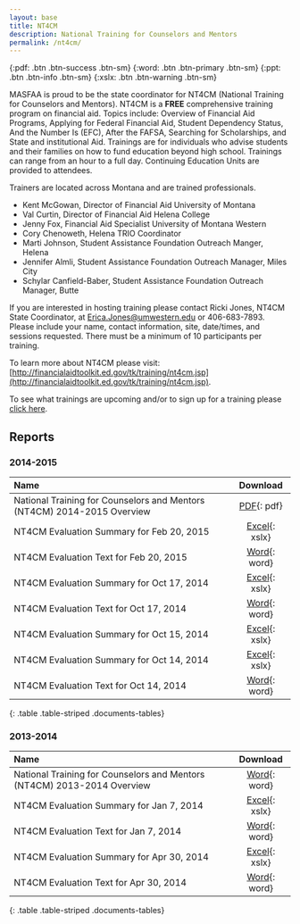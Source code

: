 ```yaml
---
layout: base
title: NT4CM
description: National Training for Counselors and Mentors
permalink: /nt4cm/
---
```


<!-- see http://kramdown.gettalong.org/syntax.html#attribute-list-definitions -->
{:pdf: .btn .btn-success .btn-sm}
{:word: .btn .btn-primary .btn-sm}
{:ppt: .btn .btn-info .btn-sm}
{:xslx: .btn .btn-warning .btn-sm}

MASFAA is proud to be the state coordinator for NT4CM (National Training for Counselors and Mentors). NT4CM is a **FREE** comprehensive training program on financial aid. Topics include: Overview of Financial Aid Programs, Applying for Federal Financial Aid, Student Dependency Status, And the Number Is (EFC), After the FAFSA, Searching for Scholarships, and State and institutional Aid. Trainings are for individuals who advise students and their families on how to fund education beyond high school. Trainings can range from an hour to a full day. Continuing Education Units are provided to attendees.

Trainers are located across Montana and are trained professionals.

* Kent McGowan, Director of Financial Aid University of Montana
* Val Curtin, Director of Financial Aid Helena College
* Jenny Fox, Financial Aid Specialist University of Montana Western
* Cory Chenoweth, Helena TRIO Coordinator
* Marti Johnson, Student Assistance Foundation Outreach Manger, Helena
* Jennifer Almli, Student Assistance Foundation Outreach Manager, Miles City
* Schylar Canfield-Baber, Student Assistance Foundation Outreach Manager, Butte

If you are interested in hosting training please contact Ricki Jones, NT4CM State Coordinator, at [Erica.Jones@umwestern.edu](mailto:Erica.Jones@umwestern.edu) or 406-683-7893\. Please include your name, contact information, site, date/times, and sessions requested. There must be a minimum of 10 participants per training.

To learn more about NT4CM please visit: [http://financialaidtoolkit.ed.gov/tk/training/nt4cm.jsp](http://financialaidtoolkit.ed.gov/tk/training/nt4cm.jsp).

To see what trainings are upcoming and/or to sign up for a training please [click here](http://www.cvent.com/events/2014-national-training-for-counselors-and-mentors-nt4cm-/archived-3d983593a5b148b4b30a9e9475fdb851.aspx).

## Reports

### 2014-2015

Name                                                                    | Download
:---------------------------------------------------------------------- | :------------------------------------------------------------:
National Training for Counselors and Mentors (NT4CM) 2014-2015 Overview | [PDF](reports/NT4CM-1415-Overview.pdf){: pdf}
NT4CM Evaluation Summary for Feb 20, 2015                               | [Excel](reports/NT4CM-Evaluation-Summary-022015.xlsx){: xslx}
NT4CM Evaluation Text for Feb 20, 2015                                  | [Word](reports/NT4CM-Evaluation-Text-022015.docx){: word}
NT4CM Evaluation Summary for Oct 17, 2014                               | [Excel](reports/NT4CM-Evaluation-Summary-101714.xlsx){: xslx}
NT4CM Evaluation Text for Oct 17, 2014                                  | [Word](reports/NT4CM-Evaluation-Text-101714.docx){: word}
NT4CM Evaluation Summary for Oct 15, 2014                               | [Excel](reports/NT4CM-Evaluation-Summary-101615.xlsx){: xslx}
NT4CM Evaluation Summary for Oct 14, 2014                               | [Excel](reports/NT4CM-Evaluation-Summary-101614B.xlsx){: xslx}
NT4CM Evaluation Text for Oct 14, 2014                                  | [Word](reports/NT4CM-Evaluation-Text-101614B.docx){: word}
{: .table .table-striped .documents-tables}

### 2013-2014

Name                                                                    | Download
:---------------------------------------------------------------------- | :-------------------------------------------------------------------:
National Training for Counselors and Mentors (NT4CM) 2013-2014 Overview | [Word](reports/NT4CM-1314-Overview.docx){: word}
NT4CM Evaluation Summary for Jan 7, 2014                                | [Excel](reports/NT4CM-Evaluation-Summary-010714.xlsx){: xslx}
NT4CM Evaluation Text for Jan 7, 2014                                   | [Word](reports/NT4CM-Evaluation-Text-010714.docx){: word}
NT4CM Evaluation Summary for Apr 30, 2014                               | [Excel](reports/NT4CM-Evaluation-Summary-043014.xlsx){: xslx}
NT4CM Evaluation Text for Apr 30, 2014                                  | [Word](reports/NT4CM-Evaluation-Text-043014.docx){: word}
{: .table .table-striped .documents-tables}
